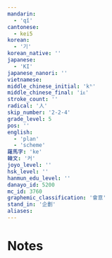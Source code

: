 ```yaml
---
mandarin:
  - 'qǐ'
cantonese:
  - kei5
korean:
  - '기'
korean_native: ''
japanese:
  - 'KI'
japanese_nanori: ''
vietnamese:
middle_chinese_initial: 'kʰ'
middle_chinese_final: 'iᴇ'
stroke_count: ''
radical: '人'
skip_number: '2-2-4'
grade_level: 5
pos: ''
english:
  - 'plan'
  - 'scheme'
羅馬字: 'ke'
韓文: '커'
joyo_level: ''
hsk_level: ''
hanmun_edu_level: ''
danayo_id: 5200
mc_id: 3760
graphemic_classification: '會意'
stand_in: '企劃'
aliases:
---
```


# Notes
